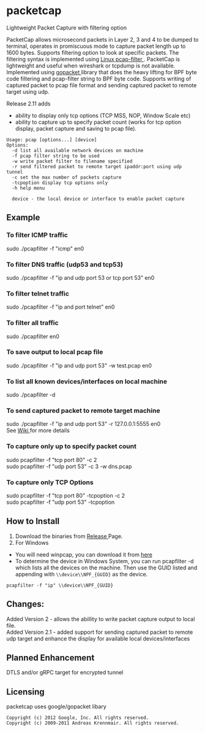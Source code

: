 # packetcap
Lightweight Packet Capture with filtering option 

PacketCap allows microsecond packets in Layer 2, 3 and 4 to be dumped to terminal, operates in promiscuous mode to capture packet length up to 1600 bytes. Supports filtering option to look at specific packets. The filtering syntax is implemented using <a href="https://linux.die.net/man/7/pcap-filter"> Linux pcap-filter </a>. PacketCap is lightweight and useful when wireshark or tcpdump is not available. Implemented using <a href="https://github.com/google/gopacket"> gopacket </a> library that does the heavy lifting for BPF byte code filtering and pcap-filter string to BPF byte code. Supports writing of captured packet to pcap file format and sending captured packet to remote target using udp.

Release 2.11 adds 
- ability to display only tcp options (TCP MSS, NOP, Window Scale etc)
- ability to capture up to specify packet count (works for tcp option display, packet capture and saving to pcap file).

```
Usage: pcap [options...] [device]
Options: 
  -d list all available network devices on machine
  -f pcap filter string to be used
  -w write packet filter to filename specified
  -r send filtered packet to remote target ipaddr:port using udp tunnel
  -c set the max number of packets capture
  -tcpoption display tcp options only
  -h help menu
  
  device - the local device or interface to enable packet capture

  ```

## Example

### To filter ICMP traffic
sudo ./pcapfilter -f "icmp" en0

### To filter DNS traffic (udp53 and tcp53)
sudo ./pcapfilter -f "ip and udp port 53 or tcp port 53" en0

### To filter telnet traffic
sudo ./pcapfilter -f "ip and port telnet" en0

### To filter all traffic
sudo ./pcapfilter en0

### To save output to local pcap file
sudo ./pcapfilter -f "ip and udp port 53" -w test.pcap en0

### To list all known devices/interfaces on local machine
sudo ./pcapfilter -d

### To send captured packet to remote target machine
sudo ./pcapfilter -f "ip and udp port 53" -r 127.0.0.1:5555 en0 <br>
See <a href="https://github.com/maxng07/packetcap/wiki"> Wiki </a> for more details

### To capture only up to specify packet count
sudo pcapfilter -f "tcp port 80" -c 2 </br>
sudo pcapfilter -f "udp port 53" -c 3 -w dns.pcap

### To capture only TCP Options
sudo pcapfilter -f "tcp port 80" -tcpoption -c 2 </br>
sudo pcapfilter -f "udp port 53" -tcpoption

## How to Install
1. Download the binaries from <a href="https://github.com/maxng07/packetcap/releases"> Release </a> Page.
2. For Windows
* You will need winpcap, you can download it from <a href="https://www.winpcap.org"> here </a>
* To determine the device in Windows System, you can run pcapfilter -d which lists all the devices on the machine. Then use the GUID listed and appending with `\\device\\NPF_{GUID}` as the device.

`pcapfilter -f "ip" \\device\\NPF_{GUID}`

## Changes:
Added Version 2 - allows the abillity to write packet capture output to local file. </br>
Added Version 2.1 - added support for sending captured packet to remote udp target and enhance the display for available local devices/interfaces

## Planned Enhancement
DTLS and/or gRPC target for encrypted tunnel

## Licensing
packetcap uses google/gopacket libary

```
Copyright (c) 2012 Google, Inc. All rights reserved.
Copyright (c) 2009-2011 Andreas Krennmair. All rights reserved.
```
